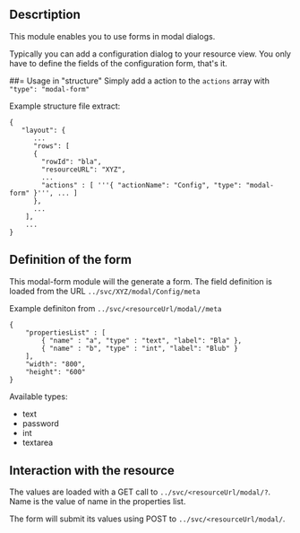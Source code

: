 ## Descrtiption
This module enables you to use forms in modal dialogs. 

Typically you can add a configuration dialog to your resource view. You only have to define the fields of the configuration form, that's it. 

##= Usage in "structure" 
Simply add a action to the <code>actions</code> array with <code>"type": "modal-form"</code>

Example structure file extract:

	{
	   "layout": {
	      ...
	      "rows": [
	      {
	        "rowId": "bla",
	        "resourceURL": "XYZ",
	        ...
	        "actions" : [ '''{ "actionName": "Config", "type": "modal-form" }''', ... ]
	      },
	      ...
	    ],
	    ...
	}

## Definition of the form
This modal-form module will the  generate a form. The field definition is loaded from the URL <code>../svc/XYZ/modal/Config/meta</code>

Example definiton from <code><nowiki>../svc/<resourceUrl/modal/<actionName>/meta</nowiki></code> 

	{
	    "propertiesList" : [
	        { "name" : "a", "type" : "text", "label": "Bla" },
	        { "name" : "b", "type" : "int", "label": "Blub" }  
	    ], 
	    "width": "800", 
	    "height": "600"
	}

Available types:
* text
* password
* int
* textarea

## Interaction with the resource 
The values are loaded with a GET call to <code><nowiki>../svc/<resourceUrl/modal/<actionName>?<name></nowiki></code>. Name is the value of name in the properties list.

The form will submit its values using POST to <code><nowiki>../svc/<resourceUrl/modal/<actionName></nowiki></code>.
